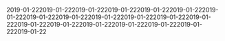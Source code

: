 2019-01-222019-01-222019-01-222019-01-222019-01-222019-01-222019-01-222019-01-222019-01-222019-01-222019-01-222019-01-222019-01-222019-01-222019-01-222019-01-222019-01-222019-01-222019-01-222019-01-22

